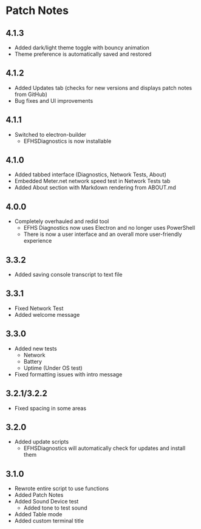 # Patch Notes
## 4.1.3
+ Added dark/light theme toggle with bouncy animation
+ Theme preference is automatically saved and restored

## 4.1.2
+ Added Updates tab (checks for new versions and displays patch notes from GitHub)
+ Bug fixes and UI improvements

## 4.1.1
+ Switched to electron-builder
    + EFHSDiagnostics is now installable

## 4.1.0
+ Added tabbed interface (Diagnostics, Network Tests, About)
+ Embedded Meter.net network speed test in Network Tests tab
+ Added About section with Markdown rendering from ABOUT.md

## 4.0.0
+ Completely overhauled and redid tool
    + EFHS Diagnostics now uses Electron and no longer uses PowerShell
    + There is now a user interface and an overall more user-friendly experience
## 3.3.2
+ Added saving console transcript to text file
## 3.3.1
+ Fixed Network Test
+ Added welcome message
## 3.3.0
+ Added new tests
    + Network
    + Battery
    + Uptime (Under OS test)
+ Fixed formatting issues with intro message
## 3.2.1/3.2.2
+ Fixed spacing in some areas
## 3.2.0
+ Added update scripts
    + EFHSDiagnostics will automatically check for updates and install them
## 3.1.0
+ Rewrote entire script to use functions
+ Added Patch Notes
+ Added Sound Device test
    + Added tone to test sound
+ Added Table mode
+ Added custom terminal title